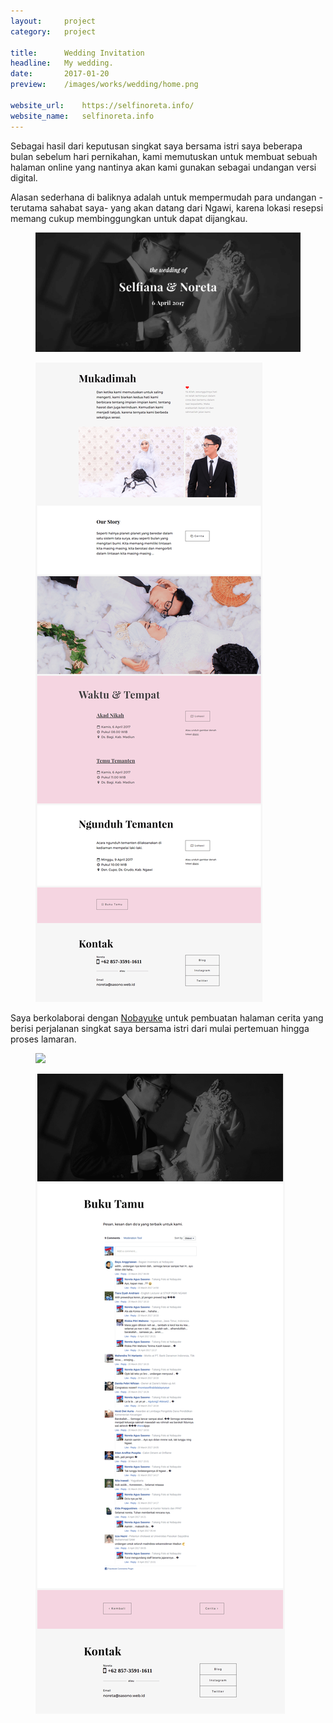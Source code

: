 ```yaml
---
layout:     project
category:   project

title:      Wedding Invitation
headline:   My wedding.
date:       2017-01-20
preview:    /images/works/wedding/home.png

website_url:    https://selfinoreta.info/
website_name:   selfinoreta.info
---
```


Sebagai hasil dari keputusan singkat saya bersama istri saya beberapa bulan sebelum hari pernikahan, kami memutuskan untuk membuat sebuah halaman online yang nantinya akan kami gunakan sebagai undangan versi digital.

Alasan sederhana di baliknya adalah untuk mempermudah para undangan -terutama sahabat saya- yang akan datang dari Ngawi, karena lokasi resepsi memang cukup membinggungkan untuk dapat  dijangkau. 

<figure class="imgfull"><a href="/images/works/wedding/home.png"><img src="/images/works/wedding/home.png" /></a></figure>

<figure class="imgfull"><a href="/images/works/wedding/home-pc-2.png"><img src="/images/works/wedding/home-pc-2.png" /></a></figure>

Saya berkolaborai dengan [Nobayuke](https://instagram.com/nobayuke_studio) untuk pembuatan halaman cerita yang berisi perjalanan singkat saya bersama istri dari mulai pertemuan hingga proses lamaran.

<figure class="imgfull"><a href="https://selfinoreta.info/images/story.jpg"><img src="https://selfinoreta.info/images/story.jpg" /></a></figure>

<figure class="imgfull"><a href="/images/works/wedding/guest-book.png"><img src="/images/works/wedding/guest-book.png" /></a></figure>


